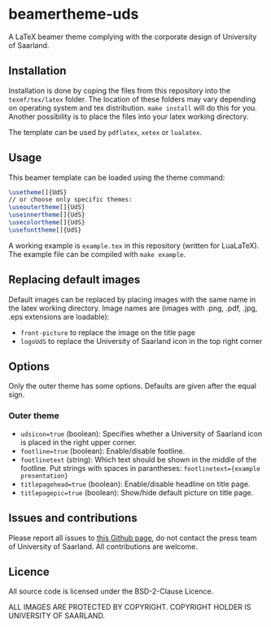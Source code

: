 beamertheme-uds
==============================================================================

A LaTeX beamer theme complying with the corporate design of University of
Saarland. 


Installation
------------------------------------------------------------------------------

Installation is done by coping the files from this repository into the
`texmf/tex/latex` folder. The location of these folders may vary depending on
operating system and tex distribution. `make install` will do this for you.
Another possibility is to place the files into your latex working directory.

The template can be used by `pdflatex`, `xetex` or `lualatex`.


Usage
------------------------------------------------------------------------------

This beamer template can be loaded using the theme command:
```tex
\usetheme[]{UdS}
// or choose only specific themes:
\useoutertheme[]{UdS}
\useinnertheme[]{UdS}
\usecolortheme[]{UdS}
\usefonttheme[]{UdS}

```

A working example is `example.tex` in this repository (written for LuaLaTeX).
The example file can be compiled with `make example`.


## Replacing default images

Default images can be replaced by placing images with the same name in the
latex working directory. Image names are (images with .png, .pdf, .jpg, .eps
extensions are loadable):
* `front-picture` to replace the image on the title page
* `logoUdS` to replace the University of Saarland icon in the top right corner


## Options

Only the outer theme has some options. Defaults are given after the equal
sign.

### Outer theme

* `udsicon=true` (boolean): Specifies whether a University of Saarland icon is
  placed in the right upper corner.
* `footline=true` (boolean): Enable/disable footline.
* `footlinetext` (string): Which text should be shown in the middle of the
  footline. Put strings with spaces in parantheses: `footlinetext={example
  presentation}`
* `titlepagehead=true` (boolean): Enable/disable headline on title page.
* `titlepagepic=true` (boolean): Show/hide default picture on title page.


Issues and contributions
------------------------------------------------------------------------------

Please report all issues to [this Github
page](https://github.com/mutlusun/beamertheme-uds/issues), do not contact the
press team of University of Saarland. All contributions are welcome.


Licence
------------------------------------------------------------------------------

All source code is licensed under the BSD-2-Clause Licence. 

ALL IMAGES ARE PROTECTED BY COPYRIGHT. COPYRIGHT HOLDER IS UNIVERSITY OF
SAARLAND.

